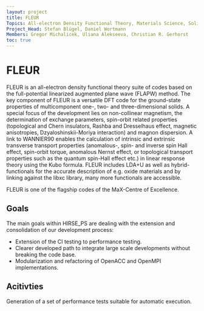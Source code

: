 ```yaml
---
layout: project
title: FLEUR
Topics: All-electron Density Functional Theory, Materials Science, Solid State Physics
Project_Head: Stefan Blügel, Daniel Wortmann
Members: Gregor Michalicek, Uliana Alekseeva, Christian R. Gerhorst
toc: true
---
```


# FLEUR
FLEUR is an all-electron density functional theory suite of codes based on the full-potential linearized augmented plane wave (FLAPW) method. The key component of FLEUR is a versatile DFT code for the ground-state properties of multicomponent one-, two- and three-dimensional solids. A special focus of the development lies on non-collinear magnetism, the determination of exchange parameters, spin-orbit related properties (topological and Chern insulators, Rashba and Dresselhaus effect, magnetic anisotropies, Dzyaloshinskii-Moriya interaction) and magnon dispersion. A link to WANNIER90 enables the calculation of intrinsic and extrinsic transverse transport properties (anomalous-, spin- and inverse spin Hall effect, spin-orbit torque, anomalous Nernst effect, or topological transport properties such as the quantum spin-Hall effect etc.) in linear response theory using the Kubo formula. FLEUR includes LDA+U as well as hybrid-functionals for the accurate description of e.g. oxide materials and by linking against the libxc library, many more functionals are accessible.

FLEUR is one of the flagship codes of the MaX-Centre of Excellence.
## Goals
The main goals within HIRSE_PS are dealing with the extension and consolidation of our development process:
- Extension of the CI testing to performance testing.
- Clearer developed path to integrate large scale developments without breaking the code base.
- Modularization and refactoring of OpenACC and OpenMPI implementations.


## Acitivties

Generation of a set of performance tests suitable for automatic execution.

